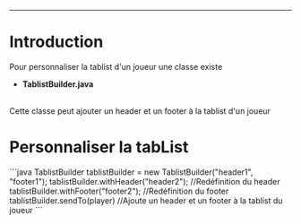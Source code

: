 <hr/>
<h1>Introduction</h1>
<p>Pour personnaliser la tablist d'un joueur une classe existe
	<ul>
		<li><strong>TablistBuilder.java</strong></li>
	</ul>
	</br>
	Cette classe peut ajouter un header et un footer à la tablist d'un joueur
</p>
<h1>Personnaliser la tabList</h1>
```java
TablistBuilder tablistBuilder = new TablistBuilder("header1", "footer1");
tablistBuilder.withHeader("header2"); //Redéfinition du header
tablistBuilder.withFooter("footer2"); //Redéfinition du footer
tablistBuilder.sendTo(player) //Ajoute un header et un footer à la tablist du joueur
```